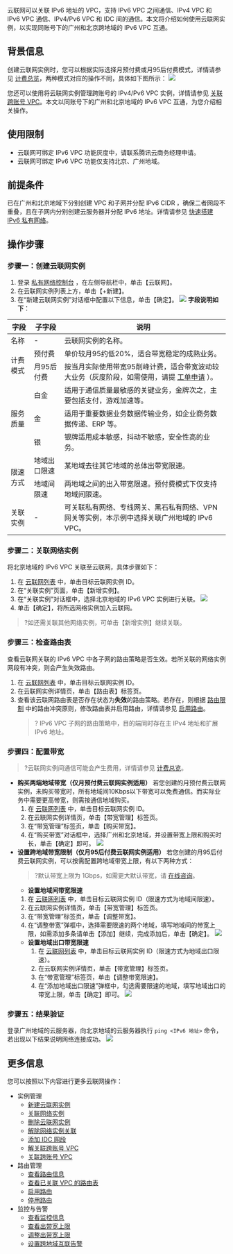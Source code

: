 云联网可以关联 IPv6 地址的 VPC，支持 IPv6 VPC 之间通信、IPv4 VPC 和 IPv6 VPC 通信、IPv4/Pv6 VPC 和 IDC 间的通信。本文将介绍如何使用云联网实例，以实现同账号下的广州和北京跨地域的 IPv6 VPC 互通。

## 背景信息

创建云联网实例时，您可以根据实际选择月预付费或月95后付费模式，详情请参见 [计费总览](https://cloud.tencent.com/document/product/877/18676)，两种模式对应的操作不同，具体如下图所示：
![](https://main.qcloudimg.com/raw/52b2edef58c332cb5aee06f20c061c2f.png)

您还可以使用将云联网实例管理跨账号的 IPv4/Pv6 VPC 实例，详情请参见 [关联跨账号 VPC](https://cloud.tencent.com/document/product/877/19890)。本文以同账号下的广州和北京地域的 IPv6 VPC 互通，为您介绍相关操作。

## 使用限制

- 云联网可绑定 IPv6 VPC 功能灰度中，请联系腾讯云商务经理申请。
- 云联网可绑定 IPv6 VPC 功能仅支持北京、广州地域。

## 前提条件

已在广州和北京地域下分别创建 VPC 和子网并分配 IPv6 CIDR ，确保二者网段不重叠，且在子网内分别创建云服务器并分配 IPv6 地址。详情请参见 [快速搭建 IPv6 私有网络](https://cloud.tencent.com/document/product/215/37946)。

<span id="1"></span>
## 操作步骤
### 步骤一：创建云联网实例

1. 登录 [私有网络控制台](https://console.cloud.tencent.com/vpc/vpc?rid=1) ，在左侧导航栏中，单击【云联网】。
2. 在云联网实例列表上方，单击【+新建】。
3. 在“新建云联网实例”对话框中配置以下信息，单击【确定】。
![](https://main.qcloudimg.com/raw/2f0cc3b6bac22a45e8bdd6edac167082.png)
	 **字段说明如下**：
 <table>
 <thead>
 <tr>
  <th >字段</th>
  <th >子字段</th>
  <th >说明</th>
 </tr>
  </thead>
 <tr>
  <td>名称</td>
   <td >-</td>
  <td >云联网实例的名称。</td>
 </tr>
 <tr >
  <td rowspan=2  >计费模式</td>
  <td >预付费</td>
  <td>单价较月95约低20%，适合带宽稳定的成熟业务。</td>
 </tr>
 <tr >
  <td >月95后付费</td>
  <td>按当月实际使用带宽95削峰计费，适合带宽波动较大业务（灰度阶段，如需使用，请提 <a href="https://console.cloud.tencent.com/workorder/category" target="_blank">工单申请</a> ）。</td>
 </tr>
 <tr>
  <td rowspan=3 >服务质量</td>
  <td >白金</td>
  <td>适用于通信质量最敏感的关键业务，金牌次之，主要包括支付，游戏加速等。</td>
 </tr>
 <tr>
  <td  >金</td>
  <td >适用于重要数据业务数据传输业务，如企业商务数据传递、ERP 等。</td>
 </tr>
 <tr >
  <td>银</td>
  <td >银牌适用成本敏感，抖动不敏感，安全性高的业务。</td>
 </tr>
 <tr>
  <td rowspan=2>限速方式</td>
  <td >地域出口限速</td>
  <td >某地域去往其它地域的总体出带宽限速。</td>
 </tr>
 <tr>
  <td>地域间限速</td>
  <td >两地域之间的出入带宽限速。预付费模式下仅支持地域间限速。</td>
 </tr>
 <tr>
  <td>关联实例</td>
  <td  >-</td>
  <td >可关联私有网络、专线网关、黑石私有网络、VPN
  网关等实例，本示例中选择关联广州地域的 IPv6 VPC。</td>
 </tr>
</table>

<span id="2"></span>

### 步骤二：关联网络实例

将北京地域的 IPv6 VPC 关联至云联网，具体步骤如下：

1. 在 [云联网列表](https://console.cloud.tencent.com/vpc/ccn) 中，单击目标云联网实例 ID。
2. 在“关联实例”页面，单击【新增实例】。 
3. 在“关联实例”对话框中，选择北京地域的 IPv6 VPC 实例进行关联。
![](https://main.qcloudimg.com/raw/628101ceb2fdd088cb8612d0c5bbefc9.png)
4. 单击【确定】，将所选网络实例加入云联网。

>?如还需关联其他网络实例，可单击【新增实例】继续关联。
>
<span id="3"></span>

### 步骤三：检查路由表

查看云联网关联的 IPv6 VPC 中各子网的路由策略是否生效。若所关联的网络实例网段有冲突，则会产生失效路由。

1. 在 [云联网列表](https://console.cloud.tencent.com/vpc/ccn) 中，单击目标云联网实例 ID。
2. 在云联网实例详情页，单击【路由表】标签页。
3. 查看该云联网路由表是否存在状态为**失效**的路由策略。若存在，则根据 [路由限制](https://cloud.tencent.com/document/product/877/18679#.E8.B7.AF.E7.94.B1.E9.99.90.E5.88.B6) 中的路由冲突原则，修改路由表并启用路由，详情请参见 [启用路由](https://cloud.tencent.com/document/product/877/18750)。
   >? IPv6 VPC 子网的路由策略中，目的端同时存在主 IPv4 地址和扩展 IPv6 地址。

### 步骤四：配置带宽
>?云联网实例间通信可能会产生费用，详情请参见 [计费总览](https://cloud.tencent.com/document/product/877/18676)。


- **购买两端地域带宽（仅月预付费云联网实例适用）**
  若您创建的月预付费云联网实例，未购买带宽时，所有地域间10Kbps以下带宽可以免费通信。而实际业务中需要更高带宽，则需按通信地域购买。
    1. 在 [云联网列表](https://console.cloud.tencent.com/vpc/ccn) 中，单击目标云联网实例 ID。
    2. 在云联网实例详情页，单击【带宽管理】标签页。
    3. 在“带宽管理”标签页，单击【购买带宽】。
    3. 在“购买带宽”对话框中，选择广州和北京地域，并设置带宽上限和购买时长，单击【确定】即可。
![](https://main.qcloudimg.com/raw/66f8f143e4baac4b65fd31ba91d051d2.png)
- **设置跨地域带宽限制（仅月95后付费云联网实例适用）**
  若您创建的月95后付费云联网实例，可以按需配置跨地域带宽上限，有以下两种方式：
  > ?默认带宽上限为 1Gbps，如需更大默认带宽，请 [在线咨询](https://cloud.tencent.com/online-service?from=sales&source=PRESALE)。
  > 
	- **设置地域间带宽限速**
	 1. 在 [云联网列表](https://console.cloud.tencent.com/vpc/ccn) 中，单击目标云联网实例 ID（限速方式为地域间限速）。
   2. 在云联网实例详情页，单击【带宽管理】标签页。
   3. 在“带宽管理”标签页，单击【调整带宽】。
   4. 在“调整带宽”弹框中，选择需要限速的两个地域，填写地域间的带宽上限，如需添加多条请单击【添加】继续，完成添加后，单击【确定】。
![](https://main.qcloudimg.com/raw/0b5ddfb9b440d761637582c3092bac87.png)
	- **设置地域出口带宽限速**
		1. 在 [云联网列表](https://console.cloud.tencent.com/vpc/ccn) 中，单击目标云联网实例 ID（限速方式为地域出口限速）。
		2. 在云联网实例详情页，单击【带宽管理】标签页。
		3. 在“带宽管理”标签页，单击【调整带宽限速】。
		4. 在“添加地域出口限速”弹框中，勾选需要限速的地域，填写地域出口的带宽上限，单击【确定】即可。
  ![](https://main.qcloudimg.com/raw/9b7b96cd4b441bee399c7b8d81b5f846.png)


### 步骤五：结果验证

登录广州地域的云服务器，向北京地域的云服务器执行 `ping <IPv6 地址>` 命令，若出现以下结果说明网络连接成功。
![](https://main.qcloudimg.com/raw/ddf8cd5e06fdd52c3a6ead3b58264a68.png)


## 更多信息

您可以按照以下内容进行更多云联网操作：

- 实例管理
  - [新建云联网实例](https://cloud.tencent.com/document/product/877/18752)
  - [关联网络实例](https://cloud.tencent.com/document/product/877/18747)
  - [删除云联网实例](https://cloud.tencent.com/document/product/877/18748)
  - [解除网络实例关联](https://cloud.tencent.com/document/product/877/18757)
  - [添加 IDC 网段](https://cloud.tencent.com/document/product/877/19036)
  - [解关联跨账号 VPC](https://cloud.tencent.com/document/product/877/19891)
  - [关联跨账号 VPC](https://cloud.tencent.com/document/product/877/19890)
- 路由管理
  - [查看路由信息](https://cloud.tencent.com/document/product/877/18756)
  - [查看已关联 VPC 的路由表](https://cloud.tencent.com/document/product/877/18754)
  - [启用路由](https://cloud.tencent.com/document/product/877/18750)
  - [停用路由](https://cloud.tencent.com/document/product/877/18746)
- 监控与告警
  - [查看监控信息](https://cloud.tencent.com/document/product/877/18755)
  - [查看出带宽上限](https://cloud.tencent.com/document/product/877/18753)
  - [调整出带宽上限](https://cloud.tencent.com/document/product/877/18759)
  - [设置跨地域互联告警](https://cloud.tencent.com/document/product/877/18758)
